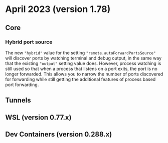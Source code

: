 # April 2023 (version 1.78)

## Core

### Hybrid port source

The new `"hybrid"` value for the setting `"remote.autoForwardPortsSource"` will discover ports by watching terminal and debug output, in the same way that the existing `"output"` setting value does. However, process watching is still used so that when a process that listens on a port exits, the port is no longer forwarded. This allows you to narrow the number of ports discovered for forwarding while still getting the additional features of process based port forwarding.

## Tunnels

## WSL (version 0.77.x)

## Dev Containers (version 0.288.x)
